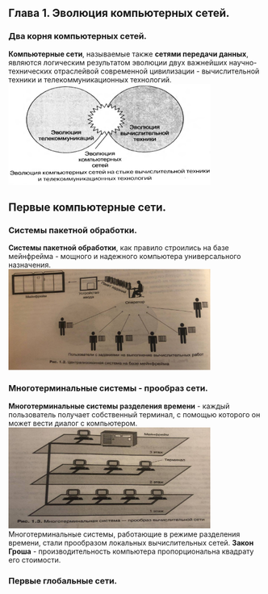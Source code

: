 ## Глава 1. Эволюция компьютерных сетей.

### Два корня компьютерных сетей.
**Компьютерные сети**, называемые также **сетями передачи данных**, являются логическим результатом эволюции двух важнейших
научно-технических отраслейвой современной цивилизации - вычислительной техники и телекоммуникационных технологий.
<img alt="img.png" height="200" src="content%2Fimg.png" width="400"/>
## Первые компьютерные сети.
### Системы пакетной обработки.
**Системы пакетной обработки**, как правило строились на базе мейнфрейма - мощного и надежного компьютера универсального
назначения.
<br><img alt="img1.jpg" height="200" src="content%2Fimg1.png" width="400"/><br>
### Многотерминальные системы - прообраз сети.
**Многотерминальные системы разделения времени** - каждый пользователь получает собственный терминал, с помощью которого
он может вести диалог с компьютером.
<br><img alt="img2.png" height="200" src="content%2Fimg2.png" width="400"/><br>
Многотерминальные системы, работающие в режиме разделения времени, стали прообразом локальных вычислительных сетей.
**Закон Гроша** - производительность компьютера пропорциональна квадрату его стоимости.
### Первые глобальные сети.